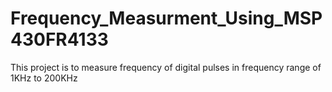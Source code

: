 # Frequency_Measurment_Using_MSP430FR4133
This project is to measure frequency of digital pulses in frequency range of 1KHz to 200KHz 
